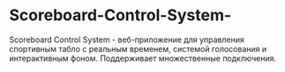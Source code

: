 # Scoreboard-Control-System-
Scoreboard Control System - веб-приложение для управления спортивным табло с реальным временем, системой голосования и интерактивным фоном. Поддерживает множественные подключения.
